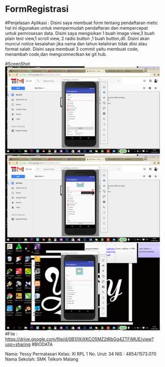 
# FormRegistrasi

#Penjelasan Aplikasi :
Disini saya membuat form tentang pendaftaran metic hal ini digunakan untuk mempermudah pendaftaran dan mempercepat untuk pemrosesan data.
Disini saya mengisikan 1 buah image view,3 buah plain text view,1 scroll view, 2 radio button ,1 buah button,dll.
Disini akan muncul notice kesalahan jika nama dan tahun kelahiran tidak diisi atau format salah.
Disini saya membuat 3 commit yaitu membuat code, menambah code,dan mengconnectkan ke git hub.

#SceenShot
![ScreenShot](https://github.com/yessypermatasari/FormRegistrasi/blob/master/Screenshot%20(28).png)
![ScreenShot](https://github.com/yessypermatasari/FormRegistrasi/blob/master/Screenshot%20(29).png)
![ScreenShot](https://github.com/yessypermatasari/FormRegistrasi/blob/master/Screenshot%20(27).png)
#File :
https://drive.google.com/file/d/0B1i1XiXKCO5MZ2tRbGg4ZTFiMUE/view?usp=sharing
#BIODATA

Nama: Yessy Permatasari
Kelas: XI RPL 1
No. Urut: 34
NIS : 4854/1573.070
Nama Sekolah: SMK Telkom Malang
